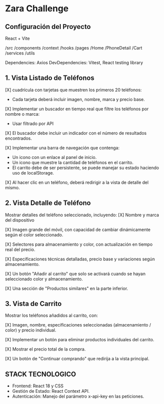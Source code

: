 # Zara Challenge

## Configuración del Proyecto
React + Vite

/src
  /components
  /context
  /hooks
  /pages
    /Home
    /PhoneDetail
    /Cart
  /services
  /utils


Dependencies: Axios
DevDependencies: Vitest, React testing library

## 1. Vista Listado de Teléfonos

[X] cuadrícula con tarjetas que muestren los primeros 20 teléfonos: 
 - Cada tarjeta deberá incluir imagen, nombre, marca y precio base.

[X] Implementar un buscador en tiempo real que filtre los teléfonos por nombre o marca:
 - Usar filtrado por API

[X] El buscador debe incluir un indicador con el número de resultados encontrados.

[X] Implementar una barra de navegación que contenga:
 - Un icono con un enlace al panel de inicio.
 - Un icono que muestre la cantidad de teléfonos en el carrito.
 - El carrito debe de ser persistente, se puede manejar su estado haciendo
uso de localStorage.

[X] Al hacer clic en un teléfono, deberá redirigir a la vista de detalle del mismo.

## 2. Vista Detalle de Teléfono
Mostrar detalles del teléfono seleccionado, incluyendo:
[X] Nombre y marca del dispositivo

[X] Imagen grande del móvil, con capacidad de cambiar dinámicamente según el color
seleccionado.

[X] Selectores para almacenamiento y color, con actualización en tiempo real del precio.

[X] Especificaciones técnicas detalladas, precio base y variaciones según almacenamiento.

[X] Un botón "Añadir al carrito" que solo se activará cuando se hayan seleccionado color y
almacenamiento.

[X] Una sección de "Productos similares" en la parte inferior.

## 3. Vista de Carrito
Mostrar los teléfonos añadidos al carrito, con:

[X] Imagen, nombre, especificaciones seleccionadas (almacenamiento / color) y precio
individual.

[X] Implementar un botón para eliminar productos individuales del carrito.

[X] Mostrar el precio total de la compra.

[X] Un botón de "Continuar comprando" que redirija a la vista principal.


## STACK TECNOLOGICO
- Frontend: React 18 y CSS
- Gestión de Estado: React Context API.
- Autenticación: Manejo del parámetro x-api-key en las peticiones.